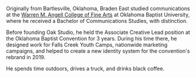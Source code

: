 Originally from Bartlesville, Oklahoma, Braden East studied communications at the [Warren M. Angell College of Fine Arts](https://www.okbu.edu/fine-arts/index.html) at Oklahoma Baptist University, where he received a Bachelor of Communications Studies, with distinction.

Before founding Oak Studio, he held the Associate Creative Lead position at the Oklahoma Baptist Convention for 3 years. During his time there, he designed work for Falls Creek Youth Camps, nationwide marketing campaigns, and helped to create a new identity system for the convention's rebrand in 2019.

He spends time outdoors, drives a truck, and drinks black coffee.
